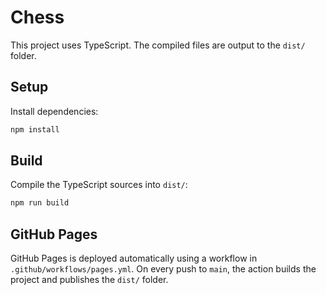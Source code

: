 # Chess

This project uses TypeScript. The compiled files are output to the `dist/` folder.

## Setup

Install dependencies:

```bash
npm install
```

## Build

Compile the TypeScript sources into `dist/`:

```bash
npm run build
```

## GitHub Pages

GitHub Pages is deployed automatically using a workflow in `.github/workflows/pages.yml`. On every push to `main`, the action builds the project and publishes the `dist/` folder.
